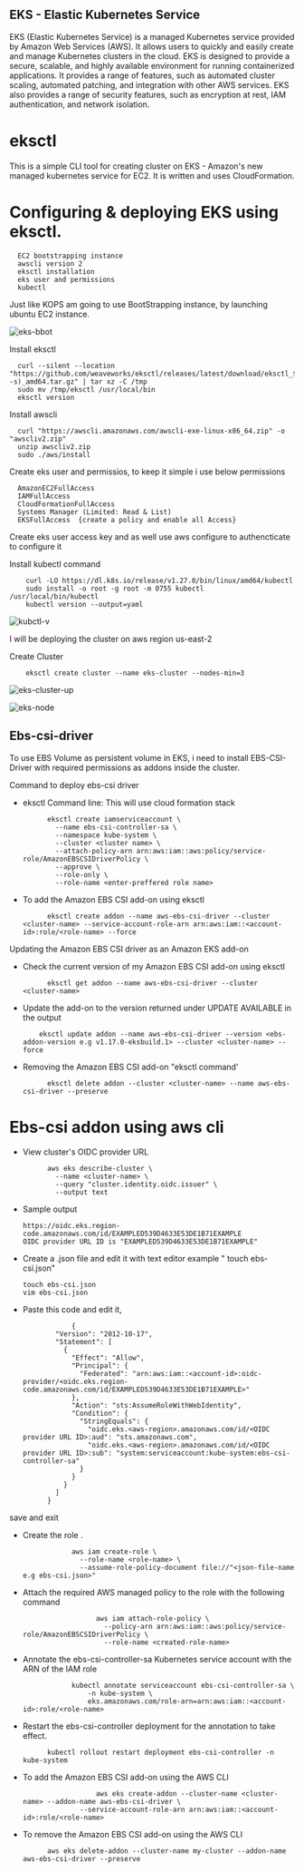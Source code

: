 ## EKS - Elastic Kubernetes Service

EKS (Elastic Kubernetes Service) is a managed Kubernetes service provided by Amazon Web Services (AWS). 
It allows users to quickly and easily create and manage Kubernetes clusters in the cloud. EKS is designed to provide a secure, scalable, and highly available environment for running containerized applications. 
It provides a range of features, such as automated cluster scaling, automated patching, and integration with other AWS services. 
EKS also provides a range of security features, such as encryption at rest, IAM authentication, and network isolation.

# eksctl

This is a simple CLI tool for creating cluster on EKS - Amazon's new managed kubernetes service for EC2. It is written and uses CloudFormation.

# Configuring & deploying EKS using eksctl.

      EC2 bootstrapping instance
      awscli version 2
      eksctl installation
      eks user and permissions
      kubectl

Just like KOPS am going to use BootStrapping instance, by launching ubuntu EC2 instance.

![eks-bbot](https://user-images.githubusercontent.com/101070055/232343031-114005d2-179b-4c16-b22c-a976bc5d3f17.png)

Install eksctl

      curl --silent --location "https://github.com/weaveworks/eksctl/releases/latest/download/eksctl_$(uname -s)_amd64.tar.gz" | tar xz -C /tmp
      sudo mv /tmp/eksctl /usr/local/bin
      eksctl version

Install awscli

      curl "https://awscli.amazonaws.com/awscli-exe-linux-x86_64.zip" -o "awscliv2.zip"
      unzip awscliv2.zip
      sudo ./aws/install
     
Create eks user and permissios, to keep it simple i use below permissions

      AmazonEC2FullAccess
      IAMFullAccess
      CloudFormationFullAccess
      Systems Manager (Limited: Read & List)
      EKSFullAccess  {create a policy and enable all Access}

Create eks user access key and as well use aws configure to authencticate to configure it

Install kubectl command

        curl -LO https://dl.k8s.io/release/v1.27.0/bin/linux/amd64/kubectl
        sudo install -o root -g root -m 0755 kubectl /usr/local/bin/kubectl
        kubectl version --output=yaml
        
![kubctl-v](https://user-images.githubusercontent.com/101070055/232347209-d2ac6177-99fd-40e3-adac-5d57809d18c5.png)
        
I will be deploying the cluster on aws region us-east-2 

Create Cluster

        eksctl create cluster --name eks-cluster --nodes-min=3

![eks-cluster-up](https://user-images.githubusercontent.com/101070055/232351388-9ffc0372-587a-4d9a-af9d-fc9e641a5fba.png)

![eks-node](https://user-images.githubusercontent.com/101070055/232351218-b1d6aee4-f317-4e53-b895-360c8340d2da.png)

## Ebs-csi-driver

To use EBS Volume as persistent volume in EKS, i need to install EBS-CSI-Driver with required permissions as addons inside the cluster.    

Command to deploy ebs-csi driver

- eksctl Command line: This will use cloud formation stack

            eksctl create iamserviceaccount \
              --name ebs-csi-controller-sa \
              --namespace kube-system \
              --cluster <cluster name> \
              --attach-policy-arn arn:aws:iam::aws:policy/service-role/AmazonEBSCSIDriverPolicy \
              --approve \
              --role-only \
              --role-name <enter-preffered role name>

- To add the Amazon EBS CSI add-on using eksctl

            eksctl create addon --name aws-ebs-csi-driver --cluster <cluster-name> --service-account-role-arn arn:aws:iam::<account-id>:role/<role-name> --force
            
Updating the Amazon EBS CSI driver as an Amazon EKS add-on

- Check the current version of my Amazon EBS CSI add-on using eksctl

            eksctl get addon --name aws-ebs-csi-driver --cluster <cluster-name>

- Update the add-on to the version returned under UPDATE AVAILABLE in the output 

          eksctl update addon --name aws-ebs-csi-driver --version <ebs-addon-version e.g v1.17.0-eksbuild.1> --cluster <cluster-name> --force
      
- Removing the Amazon EBS CSI add-on "eksctl command'

            eksctl delete addon --cluster <cluster-name> --name aws-ebs-csi-driver --preserve
      
# Ebs-csi addon using aws cli

- View cluster's OIDC provider URL

            aws eks describe-cluster \
              --name <cluster-name> \
              --query "cluster.identity.oidc.issuer" \
              --output text

- Sample output
      
      https://oidc.eks.region-code.amazonaws.com/id/EXAMPLED539D4633E53DE1B71EXAMPLE
      OIDC provider URL ID is "EXAMPLED539D4633E53DE1B71EXAMPLE"

- Create a .json file and edit it with text editor example " touch ebs-csi.json"
      
      touch ebs-csi.json
      vim ebs-csi.json
      
- Paste this code and edit it,
      
                  {
              "Version": "2012-10-17",
              "Statement": [
                {
                  "Effect": "Allow",
                  "Principal": {
                    "Federated": "arn:aws:iam::<account-id>:oidc-provider/<oidc.eks.region-code.amazonaws.com/id/EXAMPLED539D4633E53DE1B71EXAMPLE>"
                  },
                  "Action": "sts:AssumeRoleWithWebIdentity",
                  "Condition": {
                    "StringEquals": {
                      "oidc.eks.<aws-region>.amazonaws.com/id/<OIDC provider URL ID>:aud": "sts.amazonaws.com",
                      "oidc.eks.<aws-region>.amazonaws.com/id/<OIDC provider URL ID>:sub": "system:serviceaccount:kube-system:ebs-csi-controller-sa"
                    }
                  }
                }
              ]
            }
   
save and exit
      
- Create the role .

                  aws iam create-role \
                    --role-name <role-name> \
                    --assume-role-policy-document file://"<json-file-name e.g ebs-csi.json>"

- Attach the required AWS managed policy to the role with the following command   
      
                        aws iam attach-role-policy \
                          --policy-arn arn:aws:iam::aws:policy/service-role/AmazonEBSCSIDriverPolicy \
                          --role-name <created-role-name>
 
- Annotate the ebs-csi-controller-sa Kubernetes service account with the ARN of the IAM role

                  kubectl annotate serviceaccount ebs-csi-controller-sa \
                      -n kube-system \
                      eks.amazonaws.com/role-arn=arn:aws:iam::<account-id>:role/<role-name>
      
- Restart the ebs-csi-controller deployment for the annotation to take effect.
      
            kubectl rollout restart deployment ebs-csi-controller -n kube-system
      
- To add the Amazon EBS CSI add-on using the AWS CLI   
      
                        aws eks create-addon --cluster-name <cluster-name> --addon-name aws-ebs-csi-driver \
                    --service-account-role-arn arn:aws:iam::<account-id>:role/<role-name>

- To remove the Amazon EBS CSI add-on using the AWS CLI      

            aws eks delete-addon --cluster-name my-cluster --addon-name aws-ebs-csi-driver --preserve
